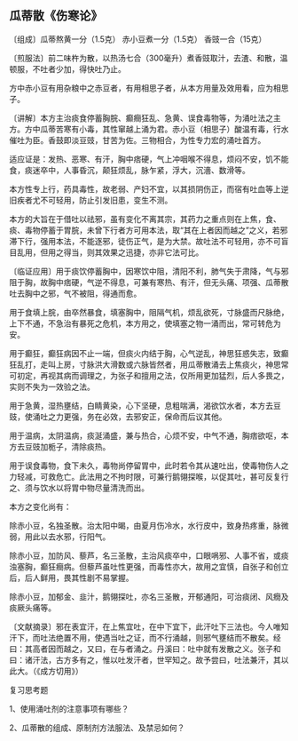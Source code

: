 ## 瓜蒂散《伤寒论》

〔组成〕瓜蒂熬黄一分（1.5克） 赤小豆煮一分（1.5克） 香豉一合（15克）

〔煎服法〕前二味杵为散，以热汤七合（300毫升）煮香豉取汁，去渣、和散，温顿服，不吐者少加，得快吐乃止。

方中赤小豆有用杂粮中之赤豆者，有用相思子者，从本方用量及效用看，应为相思子。

〔讲解〕本方主治痰食停蓄胸脘、癫癎狂乱、急黄、误食毒物等，为涌吐法之主方。方中瓜蒂苦寒有小毒，其性窜越上涌为君。赤小豆（相思子）酸温有毒，行水催吐为臣。香鼓即淡豆豉，甘苦为佐。三物相合，为性专力宏的涌吐首方。

适应证是：发热、恶寒、有汗，胸中痞硬，气上冲咽喉不得息，烦闷不安，饥不能食，痰迷卒中，人事昏沉，颠狂烦乱，脉乍紧，浮大，沉濇、数滑等。

本方性专上行，药具毒性，故老弱、产妇不宜，以其损阴伤正，而宿有吐血等上逆旧疾者尤不可轻用，防止引发旧患，变生不测。

本方的大旨在于借吐以祛邪，虽有变化不离其宗，其药力之重点则在上焦，食、痰、毒物停蓄于胃脘，未曾下行者方可用本法，取“其在上者因而越之”之义，若邪滞下行，强用本法，不能逐邪，徒伤正气，是为大禁。故吐法不可轻用，亦不可盲目乱用，但用之得当，则其效果之迅捷，亦非它法可比。

〔临证应用〕用于痰饮停蓄胸中，因寒饮中阻，清阳不利，肺气失于肃降，气与邪阻于胸，故胸中痞硬，气逆不得息，可兼有寒热、有汗，但无头痛、项强、瓜蒂散吐去胸中之邪，气不被阻，得通而愈。

用于食填上脘，由卒然暴食，填塞胸中，阻隔气机，烦乱欲死，寸脉盛而尺脉绝，上下不通，不急治有暴死之危机，本方用之，使填塞之物一涌而出，常可转危为安。

用于癫狂，癫狂病因不止一端，但痰火内结于胸，心气逆乱，神思狂惑失志，致癫狂乱打，走叫上房，寸脉洪大滑数或六脉皆然者，用瓜蒂散涌去上焦痰火，神思常可初定，再视其病而调理之，为张子和擅用之法，仅所用更加猛烈，后人多畏之，实则不失为一效验之法。

用于急黄，湿热壅结，白睛黄染，心下坚硬，息粗喘满，渴欲饮水者，本方去豆豉，使涌吐之力更强，务在必效，去邪安正，保命而后议其他。

用于温病，太阴温病，痰涎涌盛，兼与热合，心烦不安，中气不通，胸痞欲呕，本方去豆豉加栀子，清除痰热。

用于误食毒物，食下未久，毒物尚停留胃中，此时若令其从速吐出，使毒物伤人之力轻减，可救危亡。此法用之不拘时限，可兼行鹅翎探喉，以促其吐，甚可反复行之、须与饮水以将胃中物尽量清洗而出。

本方之变化尚有：

除赤小豆，名独圣散。治太阳中暍，由夏月伤冷水，水行皮中，致身热疼重，脉微弱，用此以去水邪，行阳气。

除赤小豆，加防风、藜芦，名三圣散，主治风痰卒中，口眼㖞邪、人事不省，或痰浊塞胸，癫狂癎病。但藜芦虽吐性更强，而毒性亦大，故用之宜慎，自张子和创立后，后人鲜用，畏其性剧不易掌握。

除赤小豆，加郁金、韭汁，鹅翎探吐，亦名三圣散，开郁通阳，可治痰闭、风癇及痰厥头痛等。

〔文献摘录〕邪在表宜汗，在上焦宜吐，在中下宜下，此汗吐下三法也。今人唯知汗下，而吐法绝置不用，使遇当吐之证，而不行涌越，则邪气壅结而不散矣。经曰：其高者因而越之，又曰，在与者涌之。丹溪曰：吐中就有发散之义。张子和曰：诸汗法，古方多有之，惟以吐发汗者，世罕知之。故予尝曰，吐法兼汗，其以此大。（《成方切用》）

复习思考题

1、使用涌吐剂的注意事项有哪些？

2、瓜蒂散的组成、原制剂方法服法、及禁忌如何？
